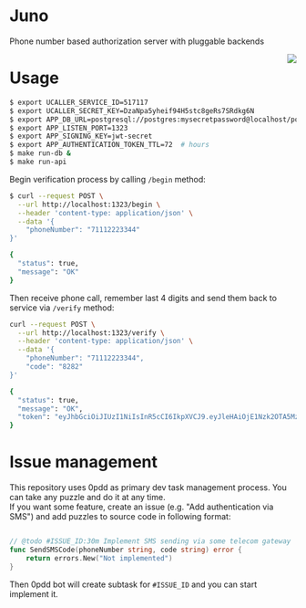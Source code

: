 # Juno
Phone number based authorization server with pluggable backends

<img align="right" src="https://i.imgur.com/bGhuPoM.jpg">

# Usage

```bash
$ export UCALLER_SERVICE_ID=517117
$ export UCALLER_SECRET_KEY=DzaNpa5yheif94H5stc8geRs7SRdkg6N
$ export APP_DB_URL=postgresql://postgres:mysecretpassword@localhost/postgres?sslmode=disabled
$ export APP_LISTEN_PORT=1323
$ export APP_SIGNING_KEY=jwt-secret
$ export APP_AUTHENTICATION_TOKEN_TTL=72  # hours
$ make run-db &
$ make run-api
```

Begin verification process by calling `/begin` method:

```bash
$ curl --request POST \
  --url http://localhost:1323/begin \
  --header 'content-type: application/json' \
  --data '{
	"phoneNumber": "71112223344"
}'

{
  "status": true,
  "message": "OK"
}
```

Then receive phone call, remember last 4 digits and send them back to service via `/verify` method:

```bash
curl --request POST \
  --url http://localhost:1323/verify \
  --header 'content-type: application/json' \
  --data '{
	"phoneNumber": "71112223344",
	"code": "8282"
}'

{
  "status": true,
  "message": "OK",
  "token": "eyJhbGciOiJIUzI1NiIsInR5cCI6IkpXVCJ9.eyJleHAiOjE1Nzk2OTA5MzksInBob25lX251bWJlciI6Ijc5ODE4MjQ2NDAzIiwidXNlcl9pZCI6Ilx1MDAwMSJ9.Z5ASIE8bg4gDJgaWZGPoPm_l7CxWgQRiyh3lXGrz1LA"
}
```

# Issue management

This repository uses 0pdd as primary dev task management process. You can take any puzzle and do it at any time.  
If you want some feature, create an issue (e.g. "Add authentication via SMS") and add puzzles to source code in following format:
```go

// @todo #ISSUE_ID:30m Implement SMS sending via some telecom gateway
func SendSMSCode(phoneNumber string, code string) error {
    return errors.New("Not implemented")
}

```

Then 0pdd bot will create subtask for `#ISSUE_ID` and you can start implement it.
